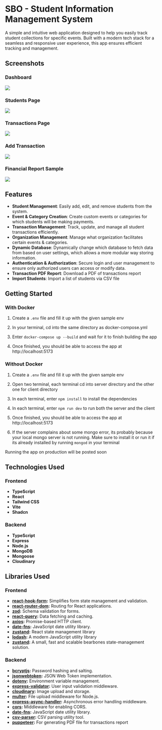 # SBO - Student Information Management System

A simple and intuitive web application designed to help you easily track student collections for specific events. Built with a modern tech stack for a seamless and responsive user experience, this app ensures efficient tracking and management.

## Screenshots

### Dashboard

<img src='./screenshots/dashboard.png'>

### Students Page

<img src='./screenshots/students.png'>

### Transactions Page

<img src='./screenshots/transactions.png'>

### Add Transaction

<img src='./screenshots/add-transactions.png'>

### Financial Report Sample

<img src='./screenshots/pdf-report.png'>

## Features

- **Student Management**: Easily add, edit, and remove students from the system.
- **Event & Category Creation**: Create custom events or categories for which students will be making payments.
- **Transaction Management**: Track, update, and manage all student transactions efficiently.
- **Organization Management**: Manage what organization facilitates certain events & categories.
- **Dynamic Database**: Dynamically change which database to fetch data from based on user settings, which allows a more modular way storing information.
- **Authentication & Authorization**: Secure login and user management to ensure only authorized users can access or modify data.
- **Transaction PDF Report**: Download a PDF of transactions report
- **Import Students**: Import a list of students via CSV file

## Getting Started

### With Docker

1. Create a `.env` file and fill it up with the given sample env

2. In your terminal, cd into the same directory as docker-compose.yml

3. Enter `docker-compose up --build` and wait for it to finish building the app

4. Once finished, you should be able to access the app at http://localhost:5173

### Without Docker

1. Create a `.env` file and fill it up with the given sample env

2. Open two terminal, each terminal cd into server directory and the other one for client directory

3. In each terminal, enter `npm install` to install the dependencies

4. In each terminal, enter `npm run dev` to run both the server and the client

5. Once finished, you should be able to access the app at http://localhost:5173

6. If the server complains about some mongo error, its probably because your local mongo server is not running. Make sure to install it or run it if its already installed by running `mongod` in your terminal

Running the app on production will be posted soon

## Technologies Used

### Frontend

- **TypeScript**
- **React**
- **Tailwind CSS**
- **Vite**
- **Shadcn**

### Backend

- **TypeScript**
- **Express**
- **Node.js**
- **MongoDB**
- **Mongoose**
- **Cloudinary**

## Libraries Used

### Frontend

- **[react-hook-form](https://www.npmjs.com/package/react-hook-form):** Simplifies form state management and validation.
- **[react-router-dom](https://reactrouter.com/en/main):** Routing for React applications.
- **[zod](https://zod.dev/):** Schema validation for forms.
- **[react-query](https://www.npmjs.com/package/react-query):** Data fetching and caching.
- **[axios](https://axios-http.com/docs/intro):** Promise-based HTTP client.
- **[date-fns](https://date-fns.org/docs/Getting-Started):** JavaScript date utility library.
- **[zustand](https://zustand.docs.pmnd.rs/getting-started/introduction):** React state management library
- **[lodash](https://lodash.com):** A modern JavaScript utility library
- **[zustand](https://zustand-demo.pmnd.rs/):** A small, fast and scalable bearbones state-management solution.

### Backend

- **[bcryptjs](https://www.npmjs.com/package/bcryptjs):** Password hashing and salting.
- **[jsonwebtoken](https://www.npmjs.com/package/jsonwebtoken):** JSON Web Token implementation.
- **[dotenv](https://www.npmjs.com/package/dotenv):** Environment variable management.
- **[express-validator](https://www.npmjs.com/package/express-validator):** User input validation middleware.
- **[cloudinary](https://cloudinary.com/):** Image upload and storage.
- **[multer](https://www.npmjs.com/package/multer):** File upload middleware for Node.js.
- **[express-async-handler](https://www.npmjs.com/package/express-async-handler):** Asynchronous error handling middleware.
- **[cors](https://www.npmjs.com/package/cors):** Middleware for enabling CORS.
- **[date-fns](https://date-fns.org/docs/Getting-Started):** JavaScript date utility library.
- **[csv-parser](https://www.npmjs.com/package/csv-parser):** CSV parsing utility tool.
- **[puppeteer](https://pptr.dev/):** For generating PDF file for transactions report
